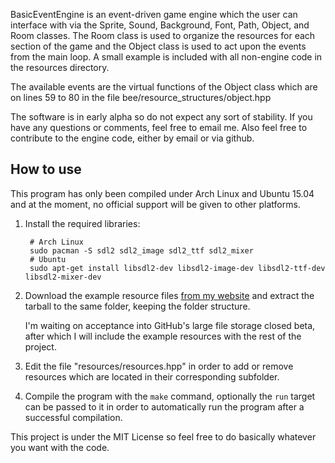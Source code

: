 BasicEventEngine is an event-driven game engine which the user can interface with via the Sprite, Sound, Background, Font, Path, Object, and Room classes. The Room class is used to organize the resources for each section of the game and the Object class is used to act upon the events from the main loop. A small example is included with all non-engine code in the resources directory.

The available events are the virtual functions of the Object class which are on lines 59 to 80 in the file bee/resource_structures/object.hpp

The software is in early alpha so do not expect any sort of stability. If you have any questions or comments, feel free to email me. Also feel free to contribute to the engine code, either by email or via github.

## How to use

This program has only been compiled under Arch Linux and Ubuntu 15.04 and at the moment, no official support will be given to other platforms.

1. Install the required libraries:

        # Arch Linux
        sudo pacman -S sdl2 sdl2_image sdl2_ttf sdl2_mixer
        # Ubuntu
        sudo apt-get install libsdl2-dev libsdl2-image-dev libsdl2-ttf-dev libsdl2-mixer-dev

2. Download the example resource files [from my website][1] and extract the tarball to the same folder, keeping the folder structure.

	I'm waiting on acceptance into GitHub's large file storage closed beta, after which I will include the example resources with the rest of the project.

3. Edit the file "resources/resources.hpp" in order to add or remove resources which are located in their corresponding subfolder.

4. Compile the program with the `make` command, optionally the `run` target can be passed to it in order to automatically run the program after a successful compilation.

This project is under the MIT License so feel free to do basically whatever you want with the code.

[1]: http://lukemontalvo.us/BasicEventEngine/resources.tar.gz	"example resources"

